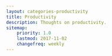 ```yaml
---
layout: categories-productivity
title: Productivity
description: Thoughts on productivity.
sitemap:
    priority: 1.0
    lastmod: 2017-11-02
    changefreq: weekly
---
```

